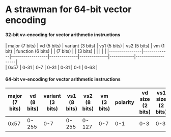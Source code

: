 # A strawman for 64-bit vector encoding

#### 32-bit vv-encoding for vector arithmetic instructions

| major (7 bits) | vd (5 bits) | variant (3 bits) | vs1 (5 bits) | vs2 (5 bits) | vm (1 bit) | function (6 bits) |
| (7 bits)       |             | (3 bits)         |              |              |            |                   |
|----------------|-------------|------------------|--------------|--------------|------------|-------------------|          
| 0x57           |  0-31       | 0-7              | 0-31         | 0-31         | 0-1        | 0-63              |

#### 64-bit vv-encoding for vector arithmetic instructions

| major (7 bits) | vd (8 bits) | variant (3 bits) | vs1 (8 bits) | vs2 (8 bits) | vm (3 bits) | polarity | vd size (2 bits) | vs1 size (2 bits) | vs2 size (2 bits) | LMUL (3 bits) | vtma (2 bits) | vrnd (2 bits) |function (6 bits) | suffix (7 bits) | 
|----------------|-------------|------------------|--------------|--------------|-------------|----------|------------------|-------------------|-------------------|---------------|---------------|---------------|------------------|-----------------|          
| 0x57           |  0-255      | 0-7              | 0-255        | 0-127        | 0-7         | 0-1      | 0-3              | 0-3               | 0-3               | 0-7           | 0-3           | 0-3           | bbbnnn           | 1111111         |
